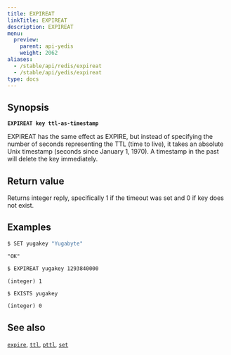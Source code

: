 ```yaml
---
title: EXPIREAT
linkTitle: EXPIREAT
description: EXPIREAT
menu:
  preview:
    parent: api-yedis
    weight: 2062
aliases:
  - /stable/api/redis/expireat
  - /stable/api/yedis/expireat
type: docs
---
```


## Synopsis

**`EXPIREAT key ttl-as-timestamp`**

EXPIREAT has the same effect as EXPIRE, but instead of specifying the number of seconds representing the TTL (time to live), it takes an absolute Unix timestamp (seconds since January 1, 1970). A timestamp in the past will delete the key immediately.

## Return value

Returns integer reply, specifically 1 if the timeout was set and 0 if key does not exist.

## Examples

```sh
$ SET yugakey "Yugabyte"
```

```
"OK"
```

```sh
$ EXPIREAT yugakey 1293840000
```

```
(integer) 1
```

```sh
$ EXISTS yugakey
```

```
(integer) 0
```

## See also

[`expire`](../expire/), [`ttl`](../ttl/), [`pttl`](../pttl/), [`set`](../set/)
